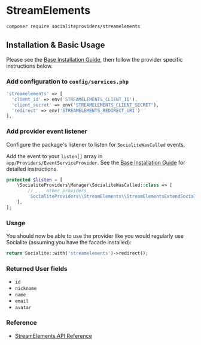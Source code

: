 # StreamElements

```bash
composer require socialiteproviders/streamelements
```

## Installation & Basic Usage

Please see the [Base Installation Guide](https://socialiteproviders.com/usage/), then follow the provider specific instructions below.

### Add configuration to `config/services.php`

```php
'streamelements' => [
  'client_id' => env('STREAMELEMENTS_CLIENT_ID'),  
  'client_secret' => env('STREAMELEMENTS_CLIENT_SECRET'),  
  'redirect' => env('STREAMELEMENTS_REDIRECT_URI') 
],
```

### Add provider event listener

Configure the package's listener to listen for `SocialiteWasCalled` events.

Add the event to your `listen[]` array in `app/Providers/EventServiceProvider`. See the [Base Installation Guide](https://socialiteproviders.com/usage/) for detailed instructions.

```php
protected $listen = [
    \SocialiteProviders\Manager\SocialiteWasCalled::class => [
        // ... other providers
        'SocialiteProviders\\StreamElements\\StreamElementsExtendSocialite@handle',
    ],
];
```

### Usage

You should now be able to use the provider like you would regularly use Socialite (assuming you have the facade installed):

```php
return Socialite::with('streamelements')->redirect();
```

### Returned User fields

- ``id``
- ``nickname``
- ``name``
- ``email``
- ``avatar``

### Reference

- [StreamElements API Reference](https://docs.streamelements.com/docs/getting-started-1)
